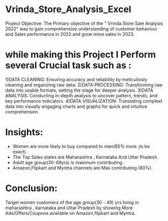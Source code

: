 # Vrinda_Store_Analysis_Excel
Project Objective:
The Primary objective of the " Vrinda Store Sale Analysis 2022" was to gain comprehensive understanding of customer behaviour and Sales performance in 2022 and grow more sales in 2023.

# while making this Project I Perform several Crucial task such as :
1)DATA CLEANING: Ensuring accuracy and reliability by meticuliosly cleaning and organizing raw data.
2)DATA PROCESSING: Transforming raw data into usable formats, setting the stage for deeper analysis.
3)DATA ANALYSIS: Conducting in-depth analysis to uncover pattern, trends, and key performance indicators.
4)DATA VISUALIZATION: Translating complext data into visually engaging charts and graphs for quick and intuitive comprehension.

# Insights:
* Women are more likely to buy compared to men(65% more ,to be exact).
* The Top Sales states are Maharashtra , Karnataka  And Uttar Pradesh.
* Adult age group(30-49yrs) is maximum contributing .
* Amazon,Flipkart and Myntra  channels are Max contributing (80%).


# Conclusion:
Target women customers of the age group(30 - 49) yrs living in maharashtra , karnataka and Uttar Pradesh by showing More Ads/Offers/Coupons available on Amazon,flipkart and Myntra.
